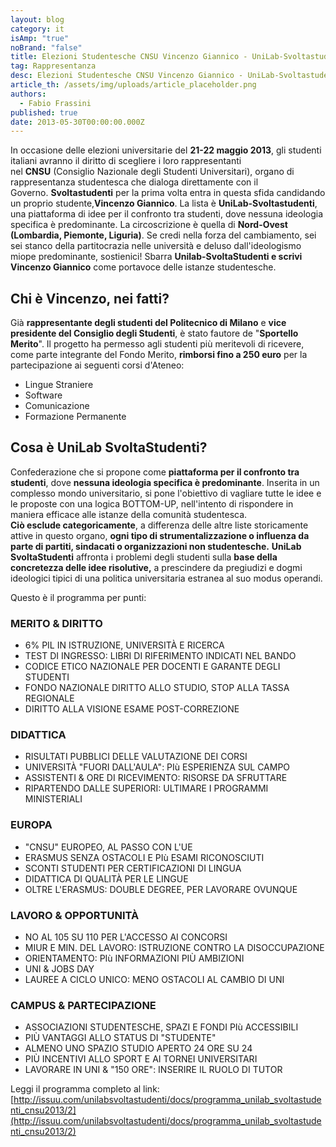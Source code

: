 ```yaml
---
layout: blog
category: it
isAmp: "true"
noBrand: "false"
title: Elezioni Studentesche CNSU Vincenzo Giannico - UniLab-Svoltastudenti
tag: Rappresentanza
desc: Elezioni Studentesche CNSU Vincenzo Giannico - UniLab-Svoltastudenti
article_th: /assets/img/uploads/article_placeholder.png
authors:
  - Fabio Frassini
published: true
date: 2013-05-30T00:00:00.000Z
---
```


In occasione delle elezioni universitarie del **21-22 maggio 2013**, gli studenti italiani avranno il diritto di scegliere i loro rappresentanti nel **CNSU** (Consiglio Nazionale degli Studenti Universitari), organo di rappresentanza studentesca che dialoga direttamente con il Governo. **Svoltastudenti** per la prima volta entra in questa sfida candidando un proprio studente,**Vincenzo Giannico**. La lista è **UniLab-Svoltastudenti**, una piattaforma di idee per il confronto tra studenti, dove nessuna ideologia specifica è predominante. La circoscrizione è quella di **Nord-Ovest (Lombardia, Piemonte, Liguria)**. Se credi nella forza del cambiamento, sei sei stanco della partitocrazia nelle università e deluso dall'ideologismo miope predominante, sostienici! Sbarra **Unilab-SvoltaStudenti e scrivi Vincenzo Giannico** come portavoce delle istanze studentesche.

Chi è Vincenzo, nei fatti?
--------------------------

Già **rappresentante degli studenti del Politecnico di Milano** e **vice presidente del Consiglio degli Studenti**, è stato fautore de "**Sportello Merito**". Il progetto ha permesso agli studenti più meritevoli di ricevere, come parte integrante del Fondo Merito, **rimborsi fino a 250 euro** per la partecipazione ai seguenti corsi d'Ateneo:

*   Lingue Straniere
*   Software
*   Comunicazione
*   Formazione Permanente

Cosa è UniLab SvoltaStudenti?
-----------------------------

Confederazione che si propone come **piattaforma per il confronto tra studenti**, dove **nessuna ideologia specifica è predominante**. Inserita in un complesso mondo universitario, si pone l'obiettivo di vagliare tutte le idee e le proposte con una logica BOTTOM-UP, nell'intento di rispondere in maniera efficace alle istanze della comunità studentesca.   
**Ciò esclude categoricamente**, a differenza delle altre liste storicamente attive in questo organo, **ogni tipo di strumentalizzazione o influenza da parte di partiti, sindacati o organizzazioni non studentesche.** **UniLab SvoltaStudenti** affronta i problemi degli studenti sulla **base della concretezza delle idee risolutive,** a prescindere da pregiudizi e dogmi ideologici tipici di una politica universitaria estranea al suo modus operandi.

Questo è il programma per punti:

### MERITO & DIRITTO

*   6% PIL IN ISTRUZIONE, UNIVERSITÀ E RICERCA 
*   TEST DI INGRESSO: LIBRI DI RIFERIMENTO INDICATI NEL BANDO 
*   CODICE ETICO NAZIONALE PER DOCENTI E GARANTE DEGLI STUDENTI
*   FONDO NAZIONALE DIRITTO ALLO STUDIO, STOP ALLA TASSA REGIONALE
*   DIRITTO ALLA VISIONE ESAME POST-CORREZIONE

### DIDATTICA

*   RISULTATI PUBBLICI DELLE VALUTAZIONE DEI CORSI
*   UNIVERSITÀ "FUORI DALL'AULA": PIù ESPERIENZA SUL CAMPO
*   ASSISTENTI & ORE DI RICEVIMENTO: RISORSE DA SFRUTTARE
*   RIPARTENDO DALLE SUPERIORI: ULTIMARE I PROGRAMMI MINISTERIALI

### EUROPA

*   "CNSU" EUROPEO, AL PASSO CON L'UE
*   ERASMUS SENZA OSTACOLI E PIù ESAMI RICONOSCIUTI
*   SCONTI STUDENTI PER CERTIFICAZIONI DI LINGUA
*   DIDATTICA DI QUALITÀ PER LE LINGUE
*   OLTRE L'ERASMUS: DOUBLE DEGREE, PER LAVORARE OVUNQUE

### LAVORO & OPPORTUNITÀ

*   NO AL 105 SU 110 PER L'ACCESSO AI CONCORSI
*   MIUR E MIN. DEL LAVORO: ISTRUZIONE CONTRO LA DISOCCUPAZIONE
*   ORIENTAMENTO: PIù INFORMAZIONI PIÙ AMBIZIONI
*   UNI & JOBS DAY
*   LAUREE A CICLO UNICO: MENO OSTACOLI AL CAMBIO DI UNI

### CAMPUS & PARTECIPAZIONE

*   ASSOCIAZIONI STUDENTESCHE, SPAZI E FONDI PIù ACCESSIBILI
*   PIÙ VANTAGGI ALLO STATUS DI "STUDENTE" 
*   ALMENO UNO SPAZIO STUDIO APERTO 24 ORE SU 24
*   PIÙ INCENTIVI ALLO SPORT E AI TORNEI UNIVERSITARI
*   LAVORARE IN UNI & "150 ORE": INSERIRE IL RUOLO DI TUTOR

Leggi il programma completo al link:  
[http://issuu.com/unilabsvoltastudenti/docs/programma_unilab_svoltastudenti_cnsu2013/2](http://issuu.com/unilabsvoltastudenti/docs/programma_unilab_svoltastudenti_cnsu2013/2)
